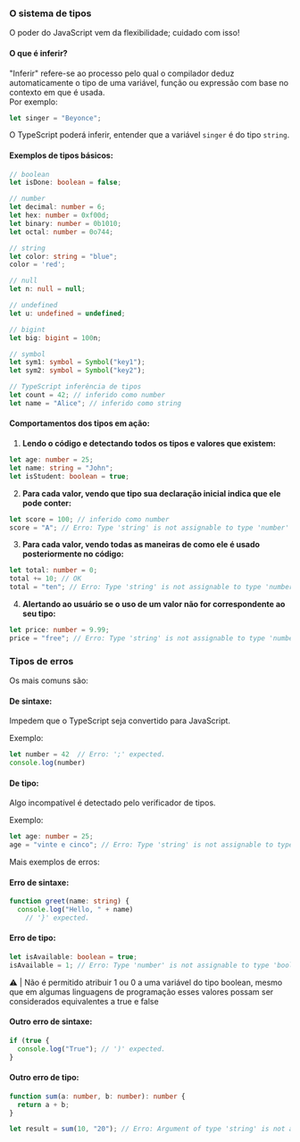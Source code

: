 ### O sistema de tipos
O poder do JavaScript vem da flexibilidade; cuidado com isso!

#### O que é inferir?
"Inferir" refere-se ao processo pelo qual o compilador deduz automaticamente o tipo de uma variável, função ou expressão com base no contexto em que é usada.  
Por exemplo:

```typescript
let singer = "Beyonce";
```
O TypeScript poderá inferir, entender que a variável `singer` é do tipo `string`.

#### Exemplos de tipos básicos:

```typescript
// boolean
let isDone: boolean = false;

// number
let decimal: number = 6;
let hex: number = 0xf00d;
let binary: number = 0b1010;
let octal: number = 0o744;

// string
let color: string = "blue";
color = 'red';

// null
let n: null = null;

// undefined
let u: undefined = undefined;

// bigint
let big: bigint = 100n;

// symbol
let sym1: symbol = Symbol("key1");
let sym2: symbol = Symbol("key2");

// TypeScript inferência de tipos
let count = 42; // inferido como number
let name = "Alice"; // inferido como string
```

#### Comportamentos dos tipos em ação:

1. **Lendo o código e detectando todos os tipos e valores que existem:**

```typescript
let age: number = 25;
let name: string = "John";
let isStudent: boolean = true;
```

2. **Para cada valor, vendo que tipo sua declaração inicial indica que ele pode conter:**

```typescript
let score = 100; // inferido como number
score = "A"; // Erro: Type 'string' is not assignable to type 'number'
```

3. **Para cada valor, vendo todas as maneiras de como ele é usado posteriormente no código:**

```typescript
let total: number = 0;
total += 10; // OK
total = "ten"; // Erro: Type 'string' is not assignable to type 'number'
```

4. **Alertando ao usuário se o uso de um valor não for correspondente ao seu tipo:**

```typescript
let price: number = 9.99;
price = "free"; // Erro: Type 'string' is not assignable to type 'number'
```

### Tipos de erros
Os mais comuns são:

#### De sintaxe:
Impedem que o TypeScript seja convertido para JavaScript.

Exemplo:

```typescript
let number = 42  // Erro: ';' expected.
console.log(number)
```

#### De tipo:
Algo incompatível é detectado pelo verificador de tipos.

Exemplo:

```typescript
let age: number = 25;
age = "vinte e cinco"; // Erro: Type 'string' is not assignable to type 'number'
```

Mais exemplos de erros:

#### Erro de sintaxe:

```typescript
function greet(name: string) {
  console.log("Hello, " + name)
    // '}' expected.
```

#### Erro de tipo:

```typescript
let isAvailable: boolean = true;
isAvailable = 1; // Erro: Type 'number' is not assignable to type 'boolean'
```

⚠️ | Não é permitido atribuir 1 ou 0 a uma variável do tipo boolean, mesmo que em algumas linguagens de programação esses valores possam ser considerados equivalentes a true e false

#### Outro erro de sintaxe:

```typescript
if (true {
  console.log("True"); // ')' expected.
}
```


#### Outro erro de tipo:

```typescript
function sum(a: number, b: number): number {
  return a + b;
}

let result = sum(10, "20"); // Erro: Argument of type 'string' is not assignable to parameter of type 'number